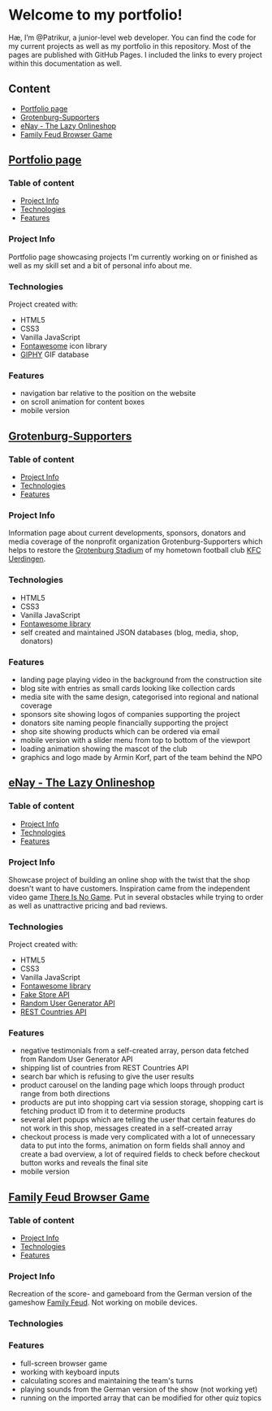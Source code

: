 # Welcome to my portfolio!

Hæ, I’m @Patrikur, a junior-level web developer.
You can find the code for my current projects as well as my portfolio in this repository. Most of the pages are published with GitHub Pages. I included the links to every project within this documentation as well.

## Content
* [Portfolio page](#portfolio-page)
* [Grotenburg-Supporters](#grotenburg-supporters)
* [eNay - The Lazy Onlineshop](#enay---the-lazy-onlineshop)
* [Family Feud Browser Game](#family-feud-browser-game)

## [Portfolio page](https://patrikur.github.io)
### Table of content
* [Project Info](#project-info)
* [Technologies](#technologies)
* [Features](#features)

### Project Info
Portfolio page showcasing projects I'm currently working on or finished as well as my skill set and a bit of personal info about me.

### Technologies
Project created with:
* HTML5
* CSS3
* Vanilla JavaScript
* [Fontawesome](https://fontawesome.com/) icon library
* [GIPHY](https://giphy.com/) GIF database

### Features
* navigation bar relative to the position on the website
* on scroll animation for content boxes
* mobile version

## [Grotenburg-Supporters](https://grotenburg-supporters.de)
### Table of content
* [Project Info](#project-info)
* [Technologies](#technologies)
* [Features](#features)

### Project Info
Information page about current developments, sponsors, donators and media coverage of the nonprofit organization Grotenburg-Supporters which helps to restore the [Grotenburg Stadium](https://en.wikipedia.org/wiki/Grotenburg-Stadion) of my hometown football club [KFC Uerdingen](https://en.wikipedia.org/wiki/KFC_Uerdingen_05). 

### Technologies
* HTML5
* CSS3
* Vanilla JavaScript
* [Fontawesome library](https://fontawesome.com/)
* self created and maintained JSON databases (blog, media, shop, donators)

### Features
* landing page playing video in the background from the construction site
* blog site with entries as small cards looking like collection cards
* media site with the same design, categorised into regional and national coverage
* sponsors site showing logos of companies supporting the project
* donators site naming people financially supporting the project
* shop site showing products which can be ordered via email
* mobile version with a slider menu from top to bottom of the viewport
* loading animation showing the mascot of the club
* graphics and logo made by Armin Korf, part of the team behind the NPO

## [eNay - The Lazy Onlineshop](https://patrikur.github.io/eNay/index.html)
### Table of content
* [Project Info](#project-info)
* [Technologies](#technologies)
* [Features](#features)

### Project Info
Showcase project of building an online shop with the twist that the shop doesn't want to have customers. Inspiration came from the independent video game [There Is No Game](https://store.steampowered.com/app/1240210/There_Is_No_Game_Wrong_Dimension/). Put in several obstacles while trying to order as well as unattractive pricing and bad reviews.

### Technologies
Project created with:
* HTML5
* CSS3
* Vanilla JavaScript
* [Fontawesome library](https://fontawesome.com/)
* [Fake Store API](https://fakestoreapi.com/)
* [Random User Generator API](https://randomuser.me/)
* [REST Countries API](https://restcountries.eu/)

### Features
* negative testimonials from a self-created array, person data fetched from Random User Generator API
* shipping list of countries from REST Countries API
* search bar which is refusing to give the user results
* product carousel on the landing page which loops through product range from both directions
* products are put into shopping cart via session storage, shopping cart is fetching product ID from it to determine products
* several alert popups which are telling the user that certain features do not work in this shop, messages created in a self-created array
* checkout process is made very complicated with a lot of unnecessary data to put into the forms, animation on form fields shall annoy and create a bad overview, a lot of required fields to check before checkout button works and reveals the final site
* mobile version

## [Family Feud Browser Game](https://patrikur.github.io/Family%20Feud/index.html)
### Table of content
* [Project Info](#project-info)
* [Technologies](#technologies)
* [Features](#features)

### Project Info
Recreation of the score- and gameboard from the German version of the gameshow [Family Feud](https://www.buzzfeed.de/buzz/hier-kannst-du-familien-duell-mit-google-nachspielen-90135526.html). Not working on mobile devices.
### Technologies

### Features
* full-screen browser game
* working with keyboard inputs
* calculating scores and maintaining the team's turns
* playing sounds from the German version of the show (not working yet)
* running on the imported array that can be modified for other quiz topics

<!---
Patrikur/Patrikur is a ✨ special ✨ repository because its `README.md` (this file) appears on your GitHub profile.
You can click the Preview link to take a look at your changes.
--->

